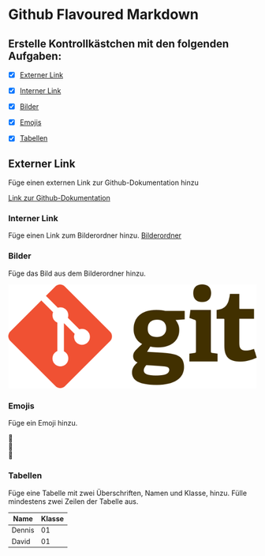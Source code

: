 # Github Flavoured Markdown


## Erstelle Kontrollkästchen mit den folgenden Aufgaben:

- [X] [Externer Link](#externer-link)
- [X] [Interner Link](#interner-link)
- [X] [Bilder](#bilder)
- [X] [Emojis](#emojis)
- [X] [Tabellen](#tabellen)



## Externer Link

Füge einen externen Link zur Github-Dokumentation hinzu

[Link zur Github-Dokumentation](https://help.github.com/en)



### Interner Link

Füge einen Link zum Bilderordner hinzu.
[Bilderordner](https://github.com/MrburnsDAOC/authoring/tree/main/Bilderordner)



### Bilder

Füge das Bild aus dem Bilderordner hinzu.

![git-image](/Bilderordner/640px-Git-logo.svg.png)



### Emojis

Füge ein Emoji hinzu.

📖  
📗  
🦊



### Tabellen

Füge eine Tabelle mit zwei Überschriften, Namen und Klasse, hinzu. Fülle mindestens zwei Zeilen der Tabelle aus.

| Name | Klasse |
| ---- | ---- |
| Dennis | 01 |
| David | 01 |
